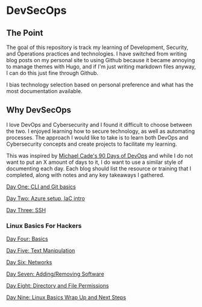 # DevSecOps

## The Point

The goal of this repository is track my learning of Development, Security, and Operations practices and technologies. I have switched from writing blog posts on my personal site to using Github because it became annoying to manage themes with Hugo, and if I'm just writing markdown files anyway, I can do this just fine through Github.

I bias technology selection based on personal preference and what has the most documentation available.

## Why DevSecOps

I love DevOps and Cybersecurity and I found it difficult to choose between the two. I enjoyed learning how to secure technology, as well as automating processes. The approach I would like to take is to learn both DevOps and Cybersecurity concepts and create projects to facilitate my learning.

This was inspired by [Michael Cade's 90 Days of DevOps](https://github.com/MichaelCade/90DaysOfDevOps) and while I do not want to put an X amount of days to it, I do want to use a similar style of documenting each day. Each blog should list the resource or training that I completed, along with notes and any key takeaways I gathered.

[Day One: CLI and Git basics](https://github.com/JamikalHall/DevSecOps/blob/main/2025/Days/DSO-1.md)

[Day Two: Azure setup, IaC intro](https://github.com/JamikalHall/DevSecOps/blob/main/2025/Days/DSO-2.md)

[Day Three: SSH ](https://github.com/JamikalHall/DevSecOps/blob/main/2025/Days/DSO-3.md)

### Linux Basics For Hackers

[Day Four: Basics](https://github.com/JamikalHall/DevSecOps/blob/main/2025/Days/DSO-4.md)

[Day Five: Text Manipulation](https://github.com/JamikalHall/DevSecOps/blob/main/2025/Days/DSO-5.md)

[Day Six: Networks](https://github.com/JamikalHall/DevSecOps/blob/main/2025/Days/DSO-6.md)

[Day Seven: Adding/Removing Software](https://github.com/JamikalHall/DevSecOps/blob/main/2025/Days/DSO-7.md)

[Day Eight: Directory and File Permissions](https://github.com/JamikalHall/DevSecOps/blob/main/2025/Days/DSO-8.md)

[Day Nine: Linux Basics Wrap Up and Next Steps](https://github.com/JamikalHall/DevSecOps/blob/main/2025/Days/DSO-9.md)
